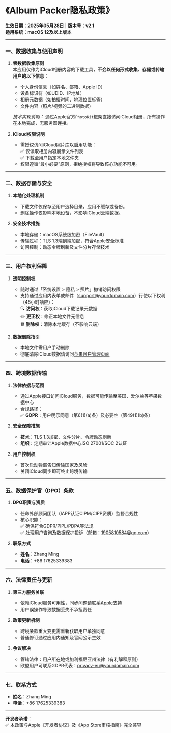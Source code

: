 # **《Album Packer隐私政策》**  
**生效日期：2025年05月28日** | **版本号：v2.1**  
**适用系统：macOS 12及以上版本**

---

### **一、数据收集与使用声明**
1. **零数据收集原则**  
   本应用仅作为iCloud相册内容的下载工具，**不会以任何形式收集、存储或传输用户的以下信息**：  
   - 个人身份信息（如姓名、邮箱、Apple ID）  
   - 设备标识符（如UDID、IP地址）  
   - 相册元数据（如拍摄时间、地理位置标签）  
   - 文件内容（照片/视频的二进制数据）  

   *技术实现说明：* 通过Apple官方`PhotoKit`框架直接访问iCloud相册，所有操作在本地完成，无服务器连接。

2. **iCloud权限说明**  
   - 需授权访问iCloud照片库以启用功能：  
     ✅ 仅读取相册内容展示文件列表  
     ✅ 下载至用户指定本地文件夹  
   - 权限遵循“最小必要”原则，拒绝授权将导致核心功能不可用。

---

### **二、数据存储与安全**
1. **本地化处理机制**  
   - 下载文件仅保存至用户选择目录，应用不缓存或备份。  
   - 删除操作仅影响本地设备，不影响iCloud云端数据。

2. **安全技术措施**  
   - 本地存储：macOS系统级加密（FileVault）  
   - 传输过程：TLS 1.3端到端加密，符合Apple安全标准  
   - 访问控制：动态令牌刷新及文件分片存储技术

---

### **三、用户权利保障**
1. **透明控制权**  
   - 随时通过「系统设置 > 隐私 > 照片」撤销访问权限  
   - 支持通过应用内表单或邮件（support@yourdomain.com）行使以下权利（48小时响应）：  
     🔍 **访问权**：获取iCloud下载记录元数据  
     ✏️ **更正权**：修正本地文件元信息  
     🗑️ **删除权**：清除本地缓存（不影响云端）

2. **数据删除指引**  
   - 本地文件需用户手动删除  
   - 彻底清除iCloud数据请访问[苹果账户管理页面](https://appleid.apple.com)

---

### **四、跨境数据传输**
1. **法律依据与范围**  
   - 通过Apple接口访问iCloud服务，数据可能传输至美国、爱尔兰等苹果数据中心  
   - 合规路径：  
     ✅ **GDPR**：用户明示同意（第6(1)(a)条）及必要性（第49(1)(b)条）  

2. **安全保障措施**  
   - **技术**：TLS 1.3加密、文件分片、令牌动态刷新  
   - **组织**：定期审计Apple数据中心ISO 27001/SOC 2认证

3. **用户控制权**  
   - 首次启动弹窗告知传输国家及风险  
   - 关闭iCloud同步即可终止跨境传输

---

### **五、数据保护官（DPO）条款**
1. **DPO职责与资质**  
   - 任命外部顾问团队（IAPP认证CIPM/CIPP资质）监督合规性  
   - 核心职能：  
     ✅ 确保符合GDPR/PIPL/PDPA等法规  
     ✅ 处理用户咨询及数据保护投诉（邮箱：1905810584@qq.com）  

2. **联系方式**  
   - **姓名**：Zhang Ming
   - **电话**：+86 17625339383

---

### **六、法律责任与更新**
1. **第三方服务关联**  
   - 依赖iCloud服务可用性，同步问题请联系[Apple支持](https://support.apple.com)  
   - 用户误操作导致数据丢失不承担责任

2. **政策更新机制**  
   - 跨境条款重大变更需重新获取用户单独同意  
   - 普通修订通过应用内通知及官网公示生效

3. **争议解决**  
   - 管辖法律：用户所在地或加利福尼亚州法律（有利解释原则）  
   - 欧盟用户可联系GDPR代表：privacy-eu@yourdomain.com

---

### **七、联系方式**
   - **姓名**：Zhang Ming
   - **电话**：+86 17625339383

---

**开发者承诺**：  
✅ 本政策与Apple《开发者协议》及《App Store审核指南》完全兼容  

